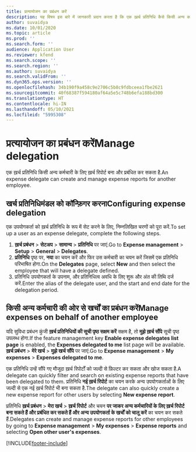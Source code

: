 ```yaml
---
title: प्रत्यायोजन का प्रबंधन करें
description: यह विषय इस बारे में जानकारी प्रदान करता है कि एक ख़र्च प्रतिनिधि कैसे किसी अन्य कर्मचारी के लिए ख़र्च रिपोर्ट बना सकता है और प्रबंधित कर सकता है.
author: suvaidya
ms.date: 10/01/2020
ms.topic: article
ms.prod: ''
ms.search.form: ''
audience: Application User
ms.reviewer: kfend
ms.search.scope: ''
ms.search.region: ''
ms.author: suvaidya
ms.search.validFrom: ''
ms.dyn365.ops.version: ''
ms.openlocfilehash: 34b190f9a458c9e2706c5b8c9fdbceea1fbe2621
ms.sourcegitcommit: 40f68387f594180af64a5e5c748b6efa188bd300
ms.translationtype: HT
ms.contentlocale: hi-IN
ms.lasthandoff: 05/10/2021
ms.locfileid: "5995308"
---
```

# <a name="manage-delegation"></a><span data-ttu-id="52492-103">प्रत्यायोजन का प्रबंधन करें</span><span class="sxs-lookup"><span data-stu-id="52492-103">Manage delegation</span></span>
<span data-ttu-id="52492-104">एक ख़र्च प्रतिनिधि किसी अन्य कर्मचारी के लिए ख़र्च रिपोर्ट बना और प्रबंधित कर सकता है.</span><span class="sxs-lookup"><span data-stu-id="52492-104">An expense delegate can create and manage expense reports for another employee.</span></span>

## <a name="configuring-expense-delegation"></a><span data-ttu-id="52492-105">खर्च प्रतिनिधिमंडल को कॉन्फ़िगर करना</span><span class="sxs-lookup"><span data-stu-id="52492-105">Configuring expense delegation</span></span>

<span data-ttu-id="52492-106">एक उपयोगकर्ता को ख़र्च प्रतिनिधि के रूप में सेट करने के लिए, निम्नलिखित चरणों को पूरा करें.</span><span class="sxs-lookup"><span data-stu-id="52492-106">To set up a user as an expense delegate, complete the following steps.</span></span> 
1. <span data-ttu-id="52492-107">**ख़र्च प्रबंधन** > **सेटअप** > **सामान्य** > **प्रतिनिधि** पर जाएं.</span><span class="sxs-lookup"><span data-stu-id="52492-107">Go to **Expense management** > **Setup** > **General** > **Delegates**.</span></span> 
2. <span data-ttu-id="52492-108">**प्रतिनिधि** पृष्ठ पर, **नया** का चयन करें और फिर उस कर्मचारी का चयन करें जिसमें एक प्रतिनिधि परिभाषित होगा.</span><span class="sxs-lookup"><span data-stu-id="52492-108">On the **Delegates** page, select **New** and then select the employee that will have a delegate defined.</span></span> 
3. <span data-ttu-id="52492-109">प्रतिनिधि उपयोगकर्ता के उपनाम, और प्रतिनिधित्व अवधि के लिए शुरू और अंत की तिथि दर्ज करें.</span><span class="sxs-lookup"><span data-stu-id="52492-109">Enter the alias of the delegate user, and the start and end date for the delegation period.</span></span>

## <a name="manage-expenses-on-behalf-of-another-employee"></a><span data-ttu-id="52492-110">किसी अन्य कर्मचारी की ओर से खर्चों का प्रबंधन करें</span><span class="sxs-lookup"><span data-stu-id="52492-110">Manage expenses on behalf of another employee</span></span>

<span data-ttu-id="52492-111">यदि सुविधा प्रबंधन कुंजी **ख़र्च प्रतिनिधियों की सूची पृष्ठ सक्षम करें** सक्षम है, तो **मुझे ख़र्च सौंपे** सूची पृष्ठ उपलब्ध होगा.</span><span class="sxs-lookup"><span data-stu-id="52492-111">If the feature management key **Enable expense delegates list page** is enabled, the **Expenses delegated to me** list page will be available.</span></span> <span data-ttu-id="52492-112">**ख़र्च प्रबंधन** > **मेरे खर्च** > **मुझे खर्च सौंपे** पर जाएं.</span><span class="sxs-lookup"><span data-stu-id="52492-112">Go to **Expense management** > **My expenses** > **Expenses delegated to me**.</span></span>

<span data-ttu-id="52492-113">एक प्रतिनिधि उन्हें सौंपे गए मौजूदा ख़र्च रिपोर्टों को जल्दी से फ़िल्टर कर सकता और खोज सकता है.</span><span class="sxs-lookup"><span data-stu-id="52492-113">A delegate can quickly filter and search on existing expense reports that have been delegated to them.</span></span> <span data-ttu-id="52492-114">प्रतिनिधि **नई ख़र्च रिपोर्ट** का चयन करके अन्य उपयोगकर्ताओं के लिए जल्दी से एक नई ख़र्च रिपोर्ट भी बना सकता है.</span><span class="sxs-lookup"><span data-stu-id="52492-114">The delegate can also quickly create a new expense report for other users by selecting **New expense report**.</span></span>

<span data-ttu-id="52492-115">प्रतिनिधि **ख़र्च प्रबंधन** > **मेरा खर्च** > **ख़र्च रिपोर्ट** और चयन **पर जाकर अन्य कर्मचारियों के लिए ख़र्च रिपोर्ट बना सकते हैं और प्रबंधित कर सकते हैं और अन्य उपयोगकर्ता के खर्चों को चालू करें** का चयन कर सकते हैं.</span><span class="sxs-lookup"><span data-stu-id="52492-115">Delegates can create and manage expense reports for other employees by going to **Expense management** > **My expenses** > **Expense reports** and selecting **Open other user's expenses**.</span></span>


[!INCLUDE[footer-include](../includes/footer-banner.md)]